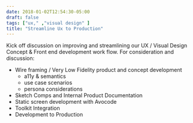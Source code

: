 ```yaml
---
date: 2018-01-02T12:54:30-05:00
draft: false
tags: ["ux," ,"visual design" ]
title: "Streamline Ux to Production"
---
```


Kick off discussion on improving and streamlining our UX / Visual Design Concept & Front end development work flow.
For consideration and discussion:

* Wire framing / Very Low Fidelity product and concept development
    - a11y & semantics
    - use case scenarios
    - persona considerations
* Sketch Comps and Internal Product Documentation
* Static screen development with Avocode
* Toolkit Integration
* Development to Production
